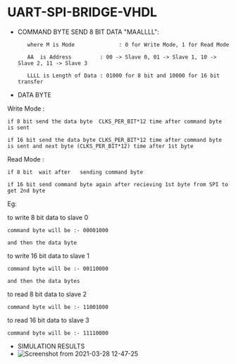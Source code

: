 # UART-SPI-BRIDGE-VHDL

- COMMAND BYTE
  SEND 8 BIT DATA  "MAALLLL":
   
         where M is Mode              : 0 for Write Mode, 1 for Read Mode
   
         AA  is Address         : 00 -> Slave 0, 01 -> Slave 1, 10 -> Slave 2, 11 -> Slave 3
         
         LLLL is Length of Data : 01000 for 8 bit and 10000 for 16 bit transfer
         

- DATA BYTE
  
 
 Write Mode  :
    
    if 8 bit send the data byte  CLKS_PER_BIT*12 time after command byte is sent
    
    if 16 bit send the data byte CLKS_PER_BIT*12 time after command byte is sent and next byte (CLKS_PER_BIT*12) time after 1st byte
 
 Read Mode   :
    
    if 8 bit  wait after   sending command byte
    
    if 16 bit send command byte again after recieving 1st byte from SPI to get 2nd byte
    
    
Eg:
  
  to write 8 bit data to slave 0
    
    command byte will be :- 00001000
    
    and then the data byte
    
 
  to write 16 bit data to slave 1
    
    command byte will be :- 00110000
    
    and then the data bytes 
    
 
  to read 8 bit data to slave 2
    
    command byte will be :- 11001000
    
      
    
 
 
  to read 16 bit data to slave 3
    
    command byte will be :- 11110000
    
    
    
- SIMULATION RESULTS
- ![Screenshot from 2021-03-28 12-47-25](https://user-images.githubusercontent.com/65824687/112745162-ff53aa80-8fc3-11eb-85e3-a739471a89dc.png)
    
    
   
    
   

